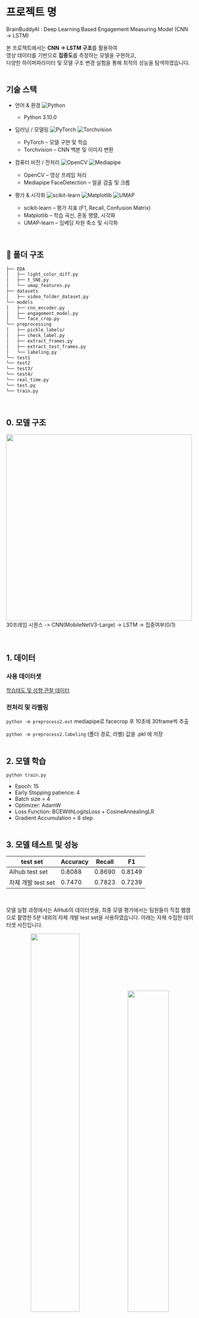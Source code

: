 # 프로젝트 명
BrainBuddyAI : Deep Learning Based Engagement Measuring Model (CNN → LSTM)

본 프로젝트에서는 **CNN → LSTM 구조**를 활용하여  
영상 데이터를 기반으로 **집중도**를 측정하는 모델을 구현하고,  
다양한 하이퍼파라미터 및 모델 구조 변경 실험을 통해 최적의 성능을 탐색하였습니다.
<br><br>

## 기술 스택
- 언어 & 환경
![Python](https://img.shields.io/badge/Python-3.10+-blue?logo=python&logoColor=white)
	- Python 3.10.0

- 딥러닝 / 모델링
![PyTorch](https://img.shields.io/badge/PyTorch-%23EE4C2C.svg?logo=pytorch&logoColor=white)
![Torchvision](https://img.shields.io/badge/Torchvision-%23EE4C2C.svg?logo=pytorch&logoColor=white)
	- PyTorch – 모델 구현 및 학습
	- Torchvision – CNN 백본 및 이미지 변환

- 컴퓨터 비전 / 전처리
![OpenCV](https://img.shields.io/badge/OpenCV-%23white.svg?logo=opencv&logoColor=black)
![Mediapipe](https://img.shields.io/badge/Mediapipe-4285F4?logo=google&logoColor=white)
	- OpenCV – 영상 프레임 처리
	- Mediapipe FaceDetection – 얼굴 검출 및 크롭

- 평가 & 시각화
![scikit-learn](https://img.shields.io/badge/scikit--learn-F7931E.svg?logo=scikit-learn&logoColor=white)
![Matplotlib](https://img.shields.io/badge/Matplotlib-013243.svg?logo=plotly&logoColor=white)
![UMAP](https://img.shields.io/badge/UMAP--learn-5D3FD3.svg?logo=python&logoColor=white)
	- scikit-learn – 평가 지표 (F1, Recall, Confusion Matrix)
	- Matplotlib – 학습 곡선, 혼동 행렬, 시각화
	- UMAP-learn – 임베딩 차원 축소 및 시각화
<br>

## 📂 폴더 구조
```bash
├── EDA
│   ├── light_color_diff.py
│   ├── t_SNE.py
│   └── umap_features.py
├── datasets
│   ├── video_folder_dataset.py
└── models
│   ├── cnn_encoder.py
│   ├── engagement_model.py
│   └── face_crop.py
└── preprocessing
│   ├── pickle_labels/
│   ├── check_label.py
│   ├── extract_frames.py
│   ├── extract_test_frames.py
│   └── labeling.py
└── test1
└── test2
└── test3/
└── test4/
└── real_time.py
└── test.py
└── train.py
``` 
<br>

## 0. 모델 구조
<img src="https://github.com/user-attachments/assets/4aace760-7b52-4cb1-bda2-6202143f7e62" width="500" ><br>
30프레임 시퀀스 -> CNN(MobileNetV3-Large) -> LSTM -> 집중여부(0/1)
<br><br><br>

## 1. 데이터 
### 사용 데이터셋
[학습태도 및 성향 관찰 데이터](https://www.aihub.or.kr/aihubdata/data/view.do?currMenu=115&topMenu=100&aihubDataSe=realm&dataSetSn=71715)
<br>

### 전처리 및 라벨링
`python -m preprocess2.ext` mediapipe로 facecrop 후 10초에 30frame씩 추출

`python -m preprocess2.labeling` (폴더 경로, 라벨) 값을 .pkl 에 저장
<br><br>

## 2. 모델 학습
`python train.py`
- Epoch: 15
- Early Stopping patience: 4
- Batch size = 4
- Optimizer: AdamW
- Loss Function: BCEWithLogitsLoss + CosineAnnealingLR
- Gradient Accumulation = 8 step
<br><br>
 
## 3. 모델 테스트 및 성능
 
| test set |  Accuracy | Recall | F1 |
| --- |--- | --- | --- |
| AIhub test set | 0.8088 | 0.8690 | 0.8149 |
| 자체 개발 test set | 0.7470 | 0.7823 | 0.7239 |

<br>

모델 실험 과정에서는 AIHub의 데이터셋을, 최종 모델 평가에서는 팀원들이 직접 웹캠으로 촬영한 5분 내외의 자체 개발 test set을 사용하였습니다. 아래는 자체 수집한 데이터셋 사진입니다.
<br>
<p align="center">
  <img src="https://github.com/user-attachments/assets/f10c8132-fd12-48e8-a942-6c880c4e3ae9" width="51%">
  <img src="https://github.com/user-attachments/assets/e21fd614-98ae-430b-bffc-8d64eddc1d8f" width="47%">
</p>

<br><br>

## 4. 직접 로컬에서 실행해보기
1. "best_model.pt"를 다운로드
2. `real_time.py`의 CKPT_PATH에 해당 .pt 경로 지정
3. `python real_time.py`<br>
   *T_WINDOW와 STRIDE_SEC를 바꾸어 윈도우 크기, 추론 시간을 조정할 수 있습니다.<br>
   *현재는 30프레임단위로 5초마다 추론하는 방식으로 구성되어 있어, 집중도 화면의 결과값에 딜레이가 있을 수 있습니다.<br>
 <br>
 <br>


